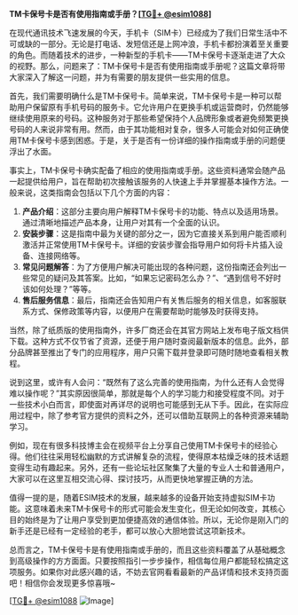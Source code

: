 **TM卡保号卡是否有使用指南或手册？[[TG💪+ @esim1088](https://t.me/s/esim1088)]**

在现代通讯技术飞速发展的今天，手机卡（SIM卡）已经成为了我们日常生活中不可或缺的一部分。无论是打电话、发短信还是上网冲浪，手机卡都扮演着至关重要的角色。而随着技术的进步，一种新型的手机卡——TM卡保号卡逐渐走进了大众的视野。那么，问题来了：TM卡保号卡是否有使用指南或手册呢？这篇文章将带大家深入了解这一问题，并为有需要的朋友提供一些实用的信息。

首先，我们需要明确什么是TM卡保号卡。简单来说，TM卡保号卡是一种可以帮助用户保留原有手机号码的服务卡。它允许用户在更换手机或运营商时，仍然能够继续使用原来的号码。这种服务对于那些希望保持个人品牌形象或者避免频繁更换号码的人来说非常有用。然而，由于其功能相对复杂，很多人可能会对如何正确使用TM卡保号卡感到困惑。于是，关于是否有一份详细的操作指南或手册的问题便浮出了水面。

事实上，TM卡保号卡确实配备了相应的使用指南或手册。这些资料通常会随产品一起提供给用户，旨在帮助初次接触该服务的人快速上手并掌握基本操作方法。一般来说，这类指南会包括以下几个方面的内容：

1. **产品介绍**：这部分主要向用户解释TM卡保号卡的功能、特点以及适用场景。通过清晰地描述产品本身，让用户对其有一个全面的认识。
2. **安装步骤**：这是指南中最为关键的部分之一，因为它直接关系到用户能否顺利激活并正常使用TM卡保号卡。详细的安装步骤会指导用户如何将卡片插入设备、连接网络等。
3. **常见问题解答**：为了方便用户解决可能出现的各种问题，这份指南还会列出一些常见的疑问及其答案。比如，“如果忘记密码怎么办？”、“遇到信号不好时该如何处理？”等等。
4. **售后服务信息**：最后，指南还会告知用户有关售后服务的相关信息，如客服联系方式、保修政策等内容，以便用户在需要帮助时能够及时获得支持。

当然，除了纸质版的使用指南外，许多厂商还会在其官方网站上发布电子版文档供下载。这种方式不仅节省了资源，还便于用户随时查阅最新版本的信息。此外，部分品牌甚至推出了专门的应用程序，用户只需下载并登录即可随时随地查看相关教程。

说到这里，或许有人会问：“既然有了这么完善的使用指南，为什么还有人会觉得难以操作呢？”其实原因很简单，那就是每个人的学习能力和接受程度不同。对于一些技术小白而言，即使面对再详尽的说明也可能感到无从下手。因此，在实际应用过程中，除了参考官方提供的资料之外，还可以借助互联网上的各种资源来辅助学习。

例如，现在有很多科技博主会在视频平台上分享自己使用TM卡保号卡的经验心得。他们往往采用轻松幽默的方式讲解复杂的流程，使得原本枯燥乏味的技术话题变得生动有趣起来。另外，还有一些论坛社区聚集了大量的专业人士和普通用户，大家可以在这里互相交流心得、探讨技巧，从而更快地掌握正确的方法。

值得一提的是，随着ESIM技术的发展，越来越多的设备开始支持虚拟SIM卡功能。这意味着未来TM卡保号卡的形式可能会发生变化，但无论如何改变，其核心目的始终是为了让用户享受到更加便捷高效的通信体验。所以，无论你是刚入门的新手还是已经有一定经验的老手，都可以放心大胆地尝试这项新技术。

总而言之，TM卡保号卡是有使用指南或手册的，而且这些资料覆盖了从基础概念到高级操作的方方面面。只要按照指引一步步操作，相信每位用户都能轻松搞定这项服务。如果你对此感兴趣的话，不妨去官网看看最新的产品详情和技术支持页面吧！相信你会发现更多惊喜哦~

[[TG💪+ @esim1088](https://t.me/s/esim1088) ![Image](https://i.postimg.cc/4NQfJmqS/Snipaste-2025-05-13-00-14-12.png)]
